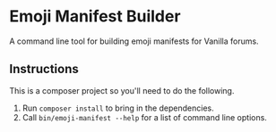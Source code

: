 # Emoji Manifest Builder

A command line tool for building emoji manifests for Vanilla forums.

## Instructions

This is a composer project so you'll need to do the following.

1. Run `composer install` to bring in the dependencies.
2. Call `bin/emoji-manifest --help` for a list of command line options.
